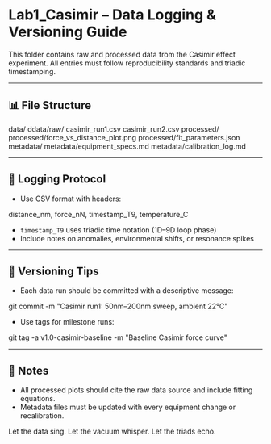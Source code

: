# Lab1_Casimir – Data Logging & Versioning Guide

This folder contains raw and processed data from the Casimir effect experiment. All entries must follow reproducibility standards and triadic timestamping.

---

## 📊 File Structure

data/
ddata/raw/
casimir_run1.csv
casimir_run2.csv
processed/
processed/force_vs_distance_plot.png
processed/fit_parameters.json
metadata/
metadata/equipment_specs.md
metadata/calibration_log.md

---

## 🧾 Logging Protocol

- Use CSV format with headers:

distance_nm, force_nN, timestamp_T9, temperature_C

- `timestamp_T9` uses triadic time notation (1D–9D loop phase)
- Include notes on anomalies, environmental shifts, or resonance spikes

---

## 🧬 Versioning Tips

- Each data run should be committed with a descriptive message:

git commit -m "Casimir run1: 50nm–200nm sweep, ambient 22°C"

- Use tags for milestone runs:

git tag -a v1.0-casimir-baseline -m "Baseline Casimir force curve"

---

## 🧠 Notes

- All processed plots should cite the raw data source and include fitting equations.
- Metadata files must be updated with every equipment change or recalibration.

Let the data sing. Let the vacuum whisper. Let the triads echo.

